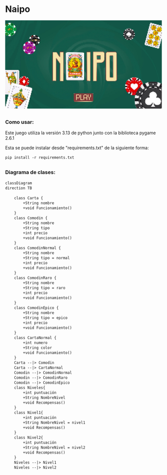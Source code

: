 # Naipo

![Menu Principal](Graficos/Menu_principal.png)

##

### Como usar:
Este juego utiliza la versión 3.13 de python junto con la biblioteca pygame 2.6.1

Esta se puede instalar desde "requirements.txt" de la siguiente forma:

```
pip install -r requirements.txt
```

##

### Diagrama de clases:

```mermaid
classDiagram
direction TB

    class Carta {
	    +String nombre
	    +void Funcionamiento()
    }
    class Comodin {
	    +String nombre
	    +String tipo
	    +int precio
	    +void Funcionamiento()
    }
    class ComodinNormal {
	    +String nombre
	    +String tipo = normal
	    +int precio
	    +void Funcionamiento()
    }
    class ComodinRaro {
	    +String nombre
	    +String tipo = raro
	    +int precio
	    +void Funcionamiento()
    }
    class ComodinEpico {
	    +String nombre
	    +String tipo = epico
	    +int precio
	    +void Funcionamiento()
    }
    class CartaNormal {
	    +int numero
	    +String color
	    +void Funcionamiento()
    }
    Carta --|> Comodin
    Carta --|> CartaNormal
    Comodin --|> ComodinNormal
    Comodin --|> ComodinRaro
    Comodin --|> ComodinEpico
    class Niveles{
        +int puntuación 
        +String NombreNivel
        +void Recompensas()
    }
    class Nivel1{
        +int puntuación 
        +String NombreNivel = nivel1
        +void Recompensas()
    }
    class Nivel2{
        +int puntuación 
        +String NombreNivel = nivel2
        +void Recompensas()
    }
    Niveles --|> Nivel1
    Niveles --|> Nivel2
```
